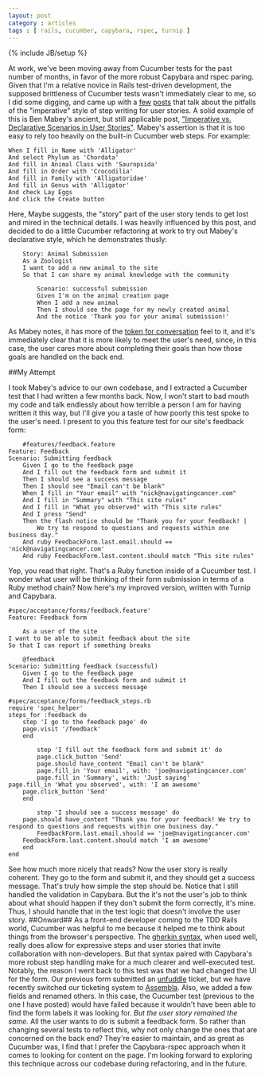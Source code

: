 ```yaml
---
layout: post
category : articles 
tags : [ rails, cucumber, capybara, rspec, turnip ]
---
```

{% include JB/setup %}


At work, we've been moving away from Cucumber tests for the past number of months, in favor of the more robust Capybara and rspec paring. Given that I'm a relative novice in Rails test-driven development, the supposed brittleness of Cucumber tests wasn't immediately clear to me, so I did some digging, and came up with a [few](http://aslakhellesoy.com/post/11055981222/the-training-wheels-came-off) [posts](http://benmabey.com/2008/05/19/imperative-vs-declarative-scenarios-in-user-stories.html) that talk about the pitfalls of the "imperative" style of step writing for user stories. A solid example of this is Ben Mabey's ancient, but still applicable post, ["Imperative vs. Declarative Scenarios in User Stories"](http://benmabey.com/2008/05/19/imperative-vs-declarative-scenarios-in-user-stories.html). 
Mabey's assertion is that it is too easy to rely too heavily on the built-in Cucumber web steps. For example: 
	
    When I fill in Name with 'Alligator'
    And select Phylum as 'Chordata'
    And fill in Animal Class with 'Sauropsida'
    And fill in Order with 'Crocodilia'
    And fill in Family with 'Alligatoridae'
    And fill in Genus with 'Alligator'
    And check Lay Eggs
    And click the Create button

Here, Maybe suggests, the "story" part of the user story tends to get lost and mired in the technical details.
I was heavily influenced by this post, and decided to do a little Cucumber refactoring at work to try out Mabey's declarative style, which he demonstrates thusly:

		Story: Animal Submission
  		As a Zoologist
  		I want to add a new animal to the site
  		So that I can share my animal knowledge with the community
  		
			Scenario: successful submission
  			Given I'm on the animal creation page
  			When I add a new animal
  			Then I should see the page for my newly created animal
  			And the notice 'Thank you for your animal submission!'

As Mabey notes, it has more of the [token for conversation](http://www.jbrains.ca/permalink/user-stories-a-ticket-for-a-conversation) feel to it, and it's immediately clear that it is more likely to meet the user's need, since, in this case, the user cares more about completing their goals than how those goals are handled on the back end.

##My Attempt

I took Mabey's advice to our own codebase, and I extracted a Cucumber test that I had written a few months back. Now, I won't start to bad mouth my code and talk endlessly about how terrible a person I am for having written it this way, but I'll give you a taste of how poorly this test spoke to the user's need. I present to you this feature test for our site's feedback form:
  
		#features/feedback.feature
  	Feature: Feedback
  	Scenario: Submitting feedback
    	Given I go to the feedback page
    	And I fill out the feedback form and submit it	
    	Then I should see a success message
    	Then I should see "Email can't be blank"
    	When I fill in "Your email" with "nick@navigatingcancer.com"
    	And I fill in "Summary" with "This site rules"
    	And I fill in "What you observed" with "This site rules"
    	And I press "Send"
    	Then the flash notice should be "Thank you for your feedback! |
			We try to respond to questions and requests within one business day."
    	And ruby FeedbackForm.last.email.should == 'nick@navigatingcancer.com'
    	And ruby FeedbackForm.last.content.should match "This site rules"

Yep, you read that right. That's a Ruby function inside of a Cucumber test. I wonder what user will be thinking of their form submission in terms of a Ruby method chain? 
Now here's my improved version, written with Turnip and Capybara. 
  
	#spec/acceptance/forms/feedback.feature'
	Feature: Feedback form
  	
		As a user of the site
  	I want to be able to submit feedback about the site
  	So that I can report if something breaks
  
		@feedback
  	Scenario: Submitting feedback (successful)
    	Given I go to the feedback page
    	And I fill out the feedback form and submit it
    	Then I should see a success message

  	#spec/acceptance/forms/feedback_steps.rb
  	require 'spec_helper'
  	steps_for :feedback do
    	step 'I go to the feedback page' do
      	page.visit '/feedback'
    	end
    
			step 'I fill out the feedback form and submit it' do
     		page.click_button 'Send'
     		page.should have_content "Email can't be blank"
     		page.fill_in 'Your email', with: 'joe@navigatingcancer.com'
     		page.fill_in 'Summary', with: 'Just saying'      		page.fill_in 'What you observed', with: 'I am awesome'
      	page.click_button 'Send'
    	end
    
			step 'I should see a success message' do
      	page.should have_content "Thank you for your feedback! We try to respond to questions and requests within one business day."
     		FeedbackForm.last.email.should == 'joe@navigatingcancer.com'
      	FeedbackForm.last.content.should match 'I am awesome'
    	end
  	end

See how much more nicely that reads? Now the user story is really coherent. They go to the form and submit it, and they should get a success message. That's truly how simple the step should be. 
Notice that I still handled the validation in Capybara. But the it's not the user's job to think about what should happen if they don't submit the form correctly, it's mine. Thus, I should handle that in the test logic that doesn't involve the user story.
##Onward##
As a front-end developer coming to the TDD Rails world, Cucumber was helpful to me because it helped me to think about things from the browser's perspective. The [gherkin syntax](https://github.com/cucumber/cucumber/wiki/Gherkin), when used well, really does allow for expressive steps and user stories that invite collaboration with non-developers.
But that syntax paired with Capybara's more robust step handling make for a much clearer and well-executed test. 
Notably, the reason I went back to this test was that we had changed the UI for the form. Our previous form submitted an [unfuddle](https://unfuddle.com/) ticket, but we have recently switched our ticketing system to [Assembla](http://assembla.com). Also, we added a few fields and renamed others. In this case, the Cucumber test (previous to the one I have posted) would have failed because it wouldn't have been able to find the form labels it was looking for. _But the user story remained the same._ All the user wants to do is submit a feedback form. So rather than changing several tests to reflect this, why not only change the ones that are concerned on the back end? They're easier to maintain, and as great as Cucumber was, I find that I prefer the Capybara-rspec approach when it comes to looking for content on the page.
I'm looking forward to exploring this technique across our codebase during refactoring, and in the future. 
